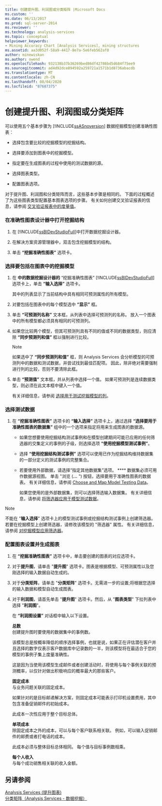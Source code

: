 ```yaml
---
title: 创建提升图、利润图或分类矩阵 |Microsoft Docs
ms.custom: ''
ms.date: 06/13/2017
ms.prod: sql-server-2014
ms.reviewer: ''
ms.technology: analysis-services
ms.topic: conceptual
helpviewer_keywords:
- Mining Accuracy Chart [Analysis Services], mining structures
ms.assetid: aa3d052f-58a9-4417-8e7a-5e6feb562af0
author: minewiskan
ms.author: owend
ms.openlocfilehash: 932138b37b36269bed86df42786bd5d684f75ee9
ms.sourcegitcommit: ad4d92dce894592a259721a1571b1d8736abacdb
ms.translationtype: MT
ms.contentlocale: zh-CN
ms.lasthandoff: 08/04/2020
ms.locfileid: "87687375"
---
```

# <a name="create-a-lift-chart-profit-chart-or-classification-matrix"></a>创建提升图、利润图或分类矩阵
  可以使用五个基本步骤为 [!INCLUDE[ssASnoversion](../../includes/ssasnoversion-md.md)] 数据挖掘模型创建准确性图表：  
  
-   选择包含要比较的挖掘模型的挖掘结构。  
  
-   选择要添加到图表中的挖掘模型。  
  
-   指定要在生成图表的过程中使用的测试数据的源。  
  
-   选择图表类型。  
  
-   配置图表选项。  
  
 对于提升图、利润图和分类矩阵而言，这些基本步骤是相同的。 下面的过程概述了为这些图表类型配置基本图表选项的步骤。 有关如何创建交叉验证报表的信息，请参阅 [交叉验证报表中的度量值](measures-in-the-cross-validation-report.md)。  
  
### <a name="open-the-mining-structure-in-the-accuracy-chart-designer"></a>在准确性图表设计器中打开挖掘结构  
  
1.  在 [!INCLUDE[ssBIDevStudioFull](../../includes/ssbidevstudiofull-md.md)]中打开数据挖掘设计器。  
  
2.  在解决方案资源管理器中，双击包含挖掘模型的结构。  
  
3.  单击 **“挖掘准确性图表”** 选项卡。  
  
### <a name="select-mining-models-for-inclusion-in-the-chart"></a>选择要包括在图表中的挖掘模型  
  
1.  在 **中的数据挖掘设计器的** “挖掘准确性图表” [!INCLUDE[ssBIDevStudioFull](../../includes/ssbidevstudiofull-md.md)]选项卡上，单击 **“输入选择”** 选项卡。  
  
     其中的列表显示了当前结构中具有相同可预测属性的所有模型。  
  
2.  对要包括在图表中的每个模型选中 **“显示”** 框。  
  
3.  单击 **“可预测列名称”** 文本框，从列表中选择可预测列的名称。 放入一个图表中的所有模型都必须具有相同的可预测列。  
  
4.  如果您比较两个模型，但其可预测列具有不同的值或不同的数据类型，则应清除 **“同步预测列和值”** 框以强制进行比较。  
  
    > [!NOTE]  
    >  如果选中了 **“同步预测列和值”** 框，则 Analysis Services 会分析模型的可预测列中的数据和测试数据，并尝试找到最佳匹配项。 因此，除非绝对需要强制进行列的比较，否则不要清除此框。  
  
5.  单击 **“预测值”** 文本框，并从列表中选择一个值。 如果可预测列是连续数据类型，则必须在此文本框中键入一个值。  
  
     有关详细信息，请参阅 [选择用于测试挖掘模型的列](choose-the-column-to-use-for-testing-a-mining-model.md)。  
  
### <a name="select-testing-data"></a>选择测试数据  
  
1.  在 **“挖掘准确性图表”** 选项卡的 **“输入选择”** 选项卡上，通过选择 **“选择要用于准确性图表的数据集”** 组中的一个选项来指定将用来生成图表的数据源。  
  
    -   如果您想要使用挖掘结构测试事例和在模型创建期间可能已应用的任何筛选器的交集定义的事例的子级，则选择选项 **“使用挖掘模型测试事例”**。  
  
    -   选择 **“使用挖掘结构测试事例”** 选项可以使用已作为挖掘结构维持数据集的一部分定义的测试事例的完整集合。  
  
    -   若要使用外部数据，请选择“指定其他数据集”选项。 ****  数据集必须可用作数据源视图。   单击 "浏览 (**...** ") 按钮，选择要用于准确性图表的数据表。 有关详细信息，请参阅 [Choose and Map Model Testing Data](choose-and-map-model-testing-data.md)。  
  
         如果您使用的是外部数据集，则可以选择筛选输入数据集。 有关详细信息，请参阅 [将筛选器应用于模型测试数据](apply-filters-to-model-testing-data.md)。  
  
> [!NOTE]  
>  不能在 "**输入选择**" 选项卡上的模型测试事例或挖掘结构测试事例上创建筛选器。若要在挖掘模型上创建筛选器，请修改该模型的 "筛选器" 属性。 有关详细信息，请参阅 [对挖掘模型应用筛选器](apply-a-filter-to-a-mining-model.md)。  
  
### <a name="configure-chart-settings-and-generate-the-chart"></a>配置图表设置并生成图表  
  
1.  在 **“挖掘准确性图表”** 选项卡中，单击要创建的图表的对应选项卡。  
  
2.  对于**提升图**，请单击 "**提升图**" 选项卡。图表是根据模型、可预测属性以及您刚选择的输入数据自动生成的。  
  
3.  对于**分类矩阵**，请单击 "**分类矩阵**" 选项卡。无需进一步的设置;将根据您选择的输入数据和模型自动生成图表。  
  
4.  对于**利润图**，请首先单击 "**提升图**" 选项卡。然后，从 "**图表类型**" 下拉列表中选择 "**利润图**"。  
  
     在 **“利润图设置”** 对话框中输入以下设置。  
  
     **总数**  
     创建提升图时要使用的数据集中的事例数。  
  
     该模型总是按概率降低的顺序选择事例，也就是说，如果正在评估潜在客户并且选择的数字仅表示客户数据库中记录数的一半，则该模型将在最适合于您的模型的事例子集上度量准确性。  
  
     这是因为当使用该模型生成邮件或者创建活动时，将使用与每个事例关联的预测概率，以仅针对做出积极响应的概率最大的那些客户。  
  
     **固定成本**  
     与业务问题关联的固定成本。  
  
     如果针对的是目标邮递解决方案，则固定成本可能表示打印机设置费用，其中包含准备促销邮件的初始成本。  
  
     此成本一次性应用于整个目标总体。  
  
     **单项成本**  
     除固定成本之外的成本，可以与每个客户联系相关联。 例如，可以输入促销邮件的邮费或者打电话的成本。  
  
     此成本必须与整体目标总体相同。 每个值与目标事例数相乘。  
  
     **每个人收入**  
     与每个成功销售相关联的收入金额。  
  
## <a name="see-also"></a>另请参阅  
 [Analysis Services &#40;提升图表&#41;](lift-chart-analysis-services-data-mining.md)   
 [分类矩阵（Analysis Services - 数据挖掘）](classification-matrix-analysis-services-data-mining.md)  
  
  
